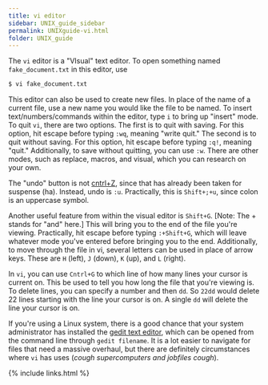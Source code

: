 ```yaml
---
title: vi editor
sidebar: UNIX_guide_sidebar
permalink: UNIXguide-vi.html
folder: UNIX_guide
---
```


The `vi` editor is a "VIsual" text editor.
To open something named `fake_document.txt` in this editor, use
```bash
$ vi fake_document.txt
```
This editor can also be used to create new files.
In place of the name of a current file, use a new name you would like the file
to be named.
To insert text/numbers/commands within the editor, type `i` to bring up
"insert" mode. 
To quit `vi`, there are two options.
The first is to quit with saving.
For this option, hit escape before typing `:wq`, meaning "write quit."
The second is to quit without saving.
For this option, hit escape before typing `:q!`, meaning "quit."
Additionally, to save without quitting, you can use `:w`.
There are other modes, such as replace, macros, and visual, which you can
research on your own.

The "undo" button is not [cntrl+Z](UNIXguide-cntrl-z.html), since that has
already been taken for suspense (ha).
Instead, undo is `:u`.
Practically, this is `Shift+;+u`, since colon is an uppercase symbol.

Another useful feature from within the visual editor is `Shift+G`.
[Note: The + stands for "and" here.]
This will bring you to the end of the file you're viewing.
Practically, hit escape before typing `:+Shift+G`, which will leave whatever
mode you've entered before bringing you to the end.
Additionally, to move through the file in vi, several letters can be used in
place of arrow keys.
These are `H` (left), `J` (down), `K` (up), and `L` (right).

In `vi`, you can use `Cntrl+G` to which line of how many lines your cursor is
current on.
This be used to tell you how long the file that you're viewing is.
To delete lines, you can specify a number and then `dd`.
So `22dd` would delete 22 lines starting with the line your cursor is on.
A single `dd` will delete the line your cursor is on.

If you're using a Linux system, there is a good chance that your system
administrator has installed the
[gedit text editor](https://help.gnome.org/users/gedit/stable/index.html.en),
which can be opened from the command line through `gedit filename`.
It is a lot easier to navigate for files that need a massive overhaul, but
there are definitely circumstances where `vi` has uses (*cough supercomputers
    and jobfiles cough*).

{% include links.html %}
